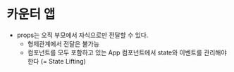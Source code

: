# 카운터 앱
- props는 오직 부모에서 자식으로만 전달할 수 있다.
  - 형제관계에서 전달은 불가능
  - 컴포넌트를 모두 포함하고 있는 App 컴포넌트에서 state와 이벤트를 관리해야 한다 (= State Lifting)
